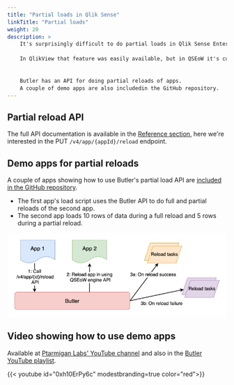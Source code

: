 ```yaml
---
title: "Partial loads in Qlik Sense"
linkTitle: "Partial loads"
weight: 20
description: >
    It's surprisingly difficult to do partial loads in Qlik Sense Enterprise on Windows.  

    In QlikView that feature was easily available, but in QSEoW it's currently not possible to create reload tasks that do partial app reloads.


    Butler has an API for doing partial reloads of apps.
    A couple of demo apps are also includedin the GitHub repository.
---
```


## Partial reload API

The full API documentation is available in the [Reference section](/docs/reference/rest-api/?operationsSorter=alpha), here we're interested in the PUT `/v4/app/{appId}/reload` endpoint.

## Demo apps for partial reloads

A couple of apps showing how to use Butler's partial load API are [included in the GitHub repository](https://github.com/ptarmiganlabs/butler/tree/master/docs/sense_apps).

- The first app's load script uses the Butler API to do full and partial reloads of the second app.
- The second app loads 10 rows of data during a full reload and 5 rows during a partial reload.

![alt text](butler-demo-partial-reload-1.png "Partial app reloads using Butler.")

## Video showing how to use demo apps

Available at [Ptarmigan Labs' YouTube channel](https://www.youtube.com/channel/UCpQblhippq-KfWkXEEYFHTQ) and also in the [Butler YouTube playlist](https://www.youtube.com/playlist?list=PLUuyY5OOOsz3XX5YT2QEwa7dzaBT1kOCP).

{{< youtube id="0xh10ErPy6c" modestbranding=true color="red">}}
